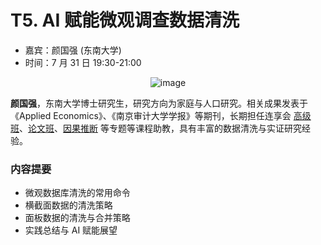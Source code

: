 # T5. AI 赋能微观调查数据清洗

- 嘉宾：颜国强 (东南大学) 
- 时间：7 月 31 日 19:30-21:00

<p align="center">
  <img 
    src="https://s21.ax1x.com/2025/06/29/pVn69HK.jpg" 
    alt="image" 
    style="max-width: 155px;  width: auto; height: auto;"
  />
</p>

**颜国强**，东南大学博士研究生，研究方向为家庭与人口研究。相关成果发表于《Applied Economics》、《南京审计大学学报》等期刊，长期担任连享会 [高级班](https://www.lianxh.cn/details/1606.html)、[论文班](https://www.lianxh.cn/details/1609.html)、[因果推断](https://www.lianxh.cn/details/1567.html) 等专题等课程助教，具有丰富的数据清洗与实证研究经验。

### 内容提要

- 微观数据库清洗的常用命令
- 横截面数据的清洗策略
- 面板数据的清洗与合并策略
- 实践总结与 AI 赋能展望

